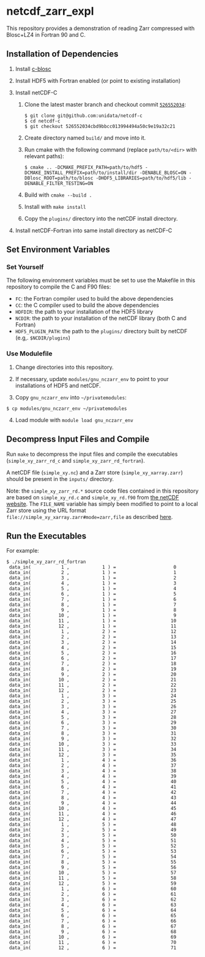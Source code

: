 # netcdf_zarr_expl

This repository provides a demonstration of reading Zarr compressed with Blosc+LZ4 in Fortran 90 and C.

## Installation of Dependencies

1. Install [c-blosc](https://github.com/Blosc/c-blosc)
2. Install HDF5 with Fortran enabled (or point to existing installation)
3. Install netCDF-C
    1. Clone the latest master branch and checkout commit [`526552034`](https://github.com/Unidata/netcdf-c/commit/526552034cbd9bbcc013994494a50c9e19a32c21):
        
        ```
        $ git clone git@github.com:unidata/netcdf-c
        $ cd netcdf-c
        $ git checkout 526552034cbd9bbcc013994494a50c9e19a32c21
        ```
     2. Create directory named `build/` and move into it.
     3. Run cmake with the following command (replace `path/to/<dir>` with relevant paths):
        
        ```
        $ cmake .. -DCMAKE_PREFIX_PATH=path/to/hdf5 -DCMAKE_INSTALL_PREFIX=path/to/install/dir -DENABLE_BLOSC=ON -DBlosc_ROOT=path/to/blosc -DHDF5_LIBRARIES=path/to/hdf5/lib -DENABLE_FILTER_TESTING=ON
        ```

     4. Build with `cmake --build .`
     5. Install with `make install`
     6. Copy the `plugins/` directory into the netCDF install directory.

4. Install netCDF-Fortran into same install directory as netCDF-C

## Set Environment Variables

### Set Yourself

The following environment variables must be set to use the Makefile in this repository to compile the C and F90 files:

* `FC`: the Fortran compiler used to build the above dependencies
* `CC`: the C compiler used to build the above dependencies
* `HDFDIR`: the path to your installation of the HDF5 library
* `NCDIR`: the path to your installation of the netCDF library (both C and Fortran)
* `HDF5_PLUGIN_PATH`: the path to the `plugins/` directory built by netCDF (e.g,. `$NCDIR/plugins`)

### Use Modulefile

1. Change directories into this repository.

2. If necessary, update `modules/gnu_nczarr_env` to point to your installations of HDF5 and netCDF.

3. Copy `gnu_nczarr_env` into `~/privatemodules`:

```
$ cp modules/gnu_nczarr_env ~/privatemodules
```

4. Load module with `module load gnu_nczarr_env`

## Decompress Input Files and Compile 

Run `make` to decompress the input files and compile the executables (`simple_xy_zarr_rd_c` and `simple_xy_zarr_rd_fortran`).

A netCDF file (`simple_xy.nc`) and a Zarr store (`simple_xy_xarray.zarr`) should be present in the `inputs/` directory.

Note: the `simple_xy_zarr_rd.*` source code files contained in this repository are based on `simple_xy_rd.c` and `simple_xy_rd.f90` from [the netCDF website](https://www.unidata.ucar.edu/software/netcdf/examples/programs/). The `FILE_NAME` variable has simply been modified to point to a local Zarr store using the URL format `file://simple_xy_xarray.zarr#mode=zarr,file` as described [here](https://www.unidata.ucar.edu/blogs/developer/en/entry/overview-of-zarr-support-in).

## Run the Executables

For example:

```
$ ./simple_xy_zarr_rd_fortran
 data_in(           1 ,            1 ) =                     0
 data_in(           2 ,            1 ) =                     1
 data_in(           3 ,            1 ) =                     2
 data_in(           4 ,            1 ) =                     3
 data_in(           5 ,            1 ) =                     4
 data_in(           6 ,            1 ) =                     5
 data_in(           7 ,            1 ) =                     6
 data_in(           8 ,            1 ) =                     7
 data_in(           9 ,            1 ) =                     8
 data_in(          10 ,            1 ) =                     9
 data_in(          11 ,            1 ) =                    10
 data_in(          12 ,            1 ) =                    11
 data_in(           1 ,            2 ) =                    12
 data_in(           2 ,            2 ) =                    13
 data_in(           3 ,            2 ) =                    14
 data_in(           4 ,            2 ) =                    15
 data_in(           5 ,            2 ) =                    16
 data_in(           6 ,            2 ) =                    17
 data_in(           7 ,            2 ) =                    18
 data_in(           8 ,            2 ) =                    19
 data_in(           9 ,            2 ) =                    20
 data_in(          10 ,            2 ) =                    21
 data_in(          11 ,            2 ) =                    22
 data_in(          12 ,            2 ) =                    23
 data_in(           1 ,            3 ) =                    24
 data_in(           2 ,            3 ) =                    25
 data_in(           3 ,            3 ) =                    26
 data_in(           4 ,            3 ) =                    27
 data_in(           5 ,            3 ) =                    28
 data_in(           6 ,            3 ) =                    29
 data_in(           7 ,            3 ) =                    30
 data_in(           8 ,            3 ) =                    31
 data_in(           9 ,            3 ) =                    32
 data_in(          10 ,            3 ) =                    33
 data_in(          11 ,            3 ) =                    34
 data_in(          12 ,            3 ) =                    35
 data_in(           1 ,            4 ) =                    36
 data_in(           2 ,            4 ) =                    37
 data_in(           3 ,            4 ) =                    38
 data_in(           4 ,            4 ) =                    39
 data_in(           5 ,            4 ) =                    40
 data_in(           6 ,            4 ) =                    41
 data_in(           7 ,            4 ) =                    42
 data_in(           8 ,            4 ) =                    43
 data_in(           9 ,            4 ) =                    44
 data_in(          10 ,            4 ) =                    45
 data_in(          11 ,            4 ) =                    46
 data_in(          12 ,            4 ) =                    47
 data_in(           1 ,            5 ) =                    48
 data_in(           2 ,            5 ) =                    49
 data_in(           3 ,            5 ) =                    50
 data_in(           4 ,            5 ) =                    51
 data_in(           5 ,            5 ) =                    52
 data_in(           6 ,            5 ) =                    53
 data_in(           7 ,            5 ) =                    54
 data_in(           8 ,            5 ) =                    55
 data_in(           9 ,            5 ) =                    56
 data_in(          10 ,            5 ) =                    57
 data_in(          11 ,            5 ) =                    58
 data_in(          12 ,            5 ) =                    59
 data_in(           1 ,            6 ) =                    60
 data_in(           2 ,            6 ) =                    61
 data_in(           3 ,            6 ) =                    62
 data_in(           4 ,            6 ) =                    63
 data_in(           5 ,            6 ) =                    64
 data_in(           6 ,            6 ) =                    65
 data_in(           7 ,            6 ) =                    66
 data_in(           8 ,            6 ) =                    67
 data_in(           9 ,            6 ) =                    68
 data_in(          10 ,            6 ) =                    69
 data_in(          11 ,            6 ) =                    70
 data_in(          12 ,            6 ) =                    71
 ```
